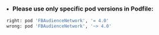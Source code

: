 * ### Please use only specific pod versions in Podfile:

```bash
 right: pod 'FBAudienceNetwork', '= 4.0'
 wrong: pod 'FBAudienceNetwork', '~> 4.0'
```
 
